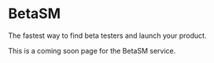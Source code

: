 # BetaSM

The fastest way to find beta testers and launch your product.

This is a coming soon page for the BetaSM service.
